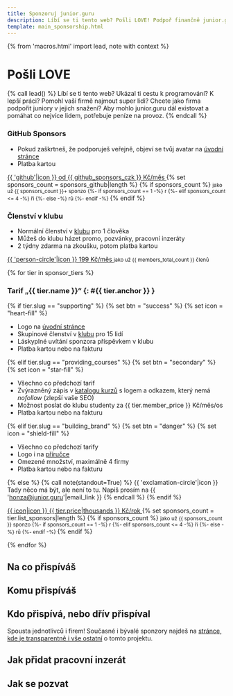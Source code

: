 ```yaml
---
title: Sponzoruj junior.guru
description: Líbí se ti tento web? Pošli LOVE! Podpoř finančně junior.guru, jako jednotlivec, nebo jako firma.
template: main_sponsorship.html
---
```


{% from 'macros.html' import lead, note with context %}

# Pošli LOVE

{% call lead() %}
  Líbí se ti tento web? Ukázal ti cestu k pro­gra­mo­vá­ní? K lepší práci? Pomohl vaší firmě najmout super lidi? Chcete jako firma podpořit juniory v jejich snažení? Aby mohlo junior.guru dál existovat a pomáhat co nejvíce lidem, potřebuje peníze na provoz.
{% endcall %}

### GitHub Sponsors

- Pokud zaškrtneš, že podporuješ veřejně, objeví se tvůj avatar na [úvodní stránce](index.jinja)
- Platba kartou

<p>
  <a class="btn btn-dark" href="https://github.com/sponsors/honzajavorek/" target="_blank" rel="noopener">
    {{ 'github'|icon }}
    od {{ github_sponsors_czk }} Kč/měs
  </a>
  {% set sponsors_count = sponsors_github|length %}
  {% if sponsors_count %}
  <small class="ms-3">
    jako už {{ sponsors_count }}+ sponzo
    {%- if sponsors_count == 1 -%}
      r
    {%- elif sponsors_count <= 4 -%}
      ři
    {%- else -%}
      rů
    {%- endif -%}
  </small>
  {% endif %}
</p>

### Členství v klubu

- Normální členství v [klubu](club.md) pro 1 člověka
- Můžeš do klubu házet promo, pozvánky, pracovní inzeráty
- 2 týdny zdarma na zkoušku, potom platba kartou

<p>
  <a class="btn btn-primary" href="https://juniorguru.memberful.com/checkout?plan=89511" target="_blank" rel="noopener">
    {{ 'person-circle'|icon }}
    199 Kč/měs
  </a>
  <small class="ms-3">jako už {{ members_total_count }} členů</small>
</p>

{% for tier in sponsor_tiers %}
### Tarif „{{ tier.name }}“ {: #{{ tier.anchor }} }

{% if tier.slug == "supporting" %}
{% set btn = "success" %}
{% set icon = "heart-fill" %}

- Logo na [úvodní stránce](index.jinja)
- Skupinové členství v [klubu](club.md) pro 15 lidí
- Láskyplné uvítání sponzora příspěvkem v klubu
- Platba kartou nebo na fakturu

{% elif tier.slug == "providing_courses" %}
{% set btn = "secondary" %}
{% set icon = "star-fill" %}

- Všechno co předchozí tarif
- Zvýrazněný zápis v [katalogu kurzů](courses.md) s logem a odkazem, který nemá _nofollow_ (zlepší vaše SEO)
- Možnost poslat do klubu studenty za {{ tier.member_price }} Kč/měs/os
- Platba kartou nebo na fakturu

{% elif tier.slug == "building_brand" %}
{% set btn = "danger" %}
{% set icon = "shield-fill" %}

- Všechno co předchozí tarify
- Logo i na [příručce](handbook/index.md)
- Omezené množství, maximálně 4 firmy
- Platba kartou nebo na fakturu

{% else %}
{% call note(standout=True) %}
  {{ 'exclamation-circle'|icon }} Tady něco má být, ale není to tu. Napiš prosím na {{ 'honza@junior.guru'|email_link }}
{% endcall %}
{% endif %}

<p>
  <a class="btn btn-{{ btn }}" href="{{ tier.plan_url }}" target="_blank" rel="noopener">
    {{ icon|icon }}
    {{ tier.price|thousands }} Kč/rok
  </a>
  {% set sponsors_count = tier.list_sponsors|length %}
  {% if sponsors_count %}
  <small class="ms-3">
    jako už {{ sponsors_count }} sponzo
    {%- if sponsors_count == 1 -%}
      r
    {%- elif sponsors_count <= 4 -%}
      ři
    {%- else -%}
      rů
    {%- endif -%}
  </small>
  {% endif %}
</p>
{% endfor %}

## Na co přispíváš

<!--
https://web.archive.org/web/20220127081903/https://junior.guru/donate/
https://docs.google.com/document/d/1CIKQKQ9eTpS8LmdxGqppOSim4gYOpoRcekqmPpnyLEI/edit
-->

## Komu přispíváš

<!--
nejsem neziskovka, ale myslím to upřímně
Projekt junior.guru provozuje Honza Javorek. Příspěvky nelze odečíst z daní jako dar.
-->

## Kdo přispívá, nebo dřív přispíval

Spousta jednotlivců i firem! Současné i bývalé sponzory najdeš na [stránce, kde je transparentně i vše ostatní](open.md) o tomto projektu.

## Jak přidat pracovní inzerát

<!--
inzerce práce - zdarma - založte si účet v klubu a dejte to ručně do fóra, nebo inzerujte na nějakém portálu a náš robot si to automaticky stáhne
-->

## Jak se pozvat

<!--
 do podcastu nebo na přednášku
- návštěva podcastu - nelze koupit, zveme si
- přednášení v klubu - nelze koupit, zveme si
-->


<!--
TODO přidat social proof (kolik je na jakém tarifu)
TODO přidat ty samotné tarify v Memberful a prolinkovat
TODO přidat lenertovou do sponzorů
-->
